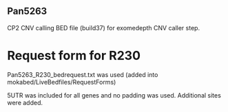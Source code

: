 ## Pan5263

CP2 CNV calling BED file (build37) for exomedepth CNV caller step.

# Request form for R230
Pan5263_R230_bedrequest.txt was used  (added into mokabed/LiveBedfiles/RequestForms)

5UTR was included for all genes and no padding was used. Additional sites were added.